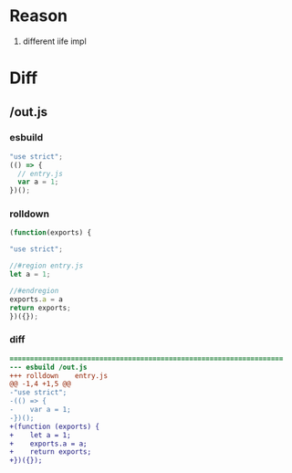 # Reason
1. different iife impl
# Diff
## /out.js
### esbuild
```js
"use strict";
(() => {
  // entry.js
  var a = 1;
})();
```
### rolldown
```js
(function(exports) {

"use strict";

//#region entry.js
let a = 1;

//#endregion
exports.a = a
return exports;
})({});

```
### diff
```diff
===================================================================
--- esbuild	/out.js
+++ rolldown	entry.js
@@ -1,4 +1,5 @@
-"use strict";
-(() => {
-    var a = 1;
-})();
+(function (exports) {
+    let a = 1;
+    exports.a = a;
+    return exports;
+})({});

```